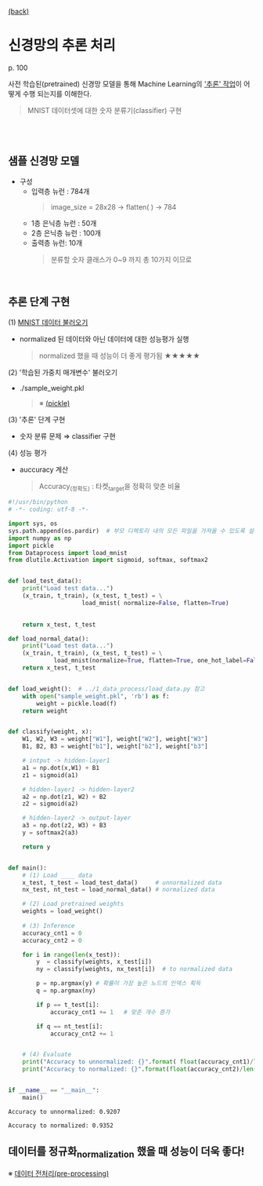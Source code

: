 [ (back) ](https://github.com/DoranLyong/DL_coding_master/tree/master/Self_tutorial/2_inference/MNIST_classify)

# 신경망의 추론 처리 
p. 100 <br/>

사전 학습된(pretrained) 신경망 모델을 통해 Machine Learning의 ['추론' 작업](https://github.com/DoranLyong/DL_coding_master/tree/master/Self_tutorial/2_inference)이 어떻게 수행 되는지를 이해한다. 
> MNIST 데이터셋에 대한 숫자 분류기(classifier) 구현  

<br/><br/>

## 샘플 신경망 모델 
* 구성 
    * 입력층 뉴런 : 784개 
        > image_size = 28x28  → flatten( ) → 784 
    * 1층 은닉층 뉴런 : 50개 
    * 2층 은닉층 뉴런 : 100개 
    * 출력층 뉴런: 10개 
        > 분류할 숫자 클래스가 0~9 까지 총 10가지 이므로 

<br/>

## 추론 단계 구현 
(1) [MNIST 데이터 불러오기](https://github.com/DoranLyong/DL_coding_master/tree/master/Self_tutorial/2_inference/MNIST_classify/1_data_process) <br/>
* normalized 된 데이터와 아닌 데이터에 대한 성능평가 실행 
    > normalized 했을 때 성능이 더 좋게 평가됨 ★★★★★ <br/>

(2) '학습된 가중치 매개변수' 불러오기 
* ./sample_weight.pkl <br/>
    > ※ [(pickle)](https://blog.naver.com/cheeryun/221378069487) <br/>

(3) '추론' 단계 구현 
* 숫자 분류 문제 ⇒ classifier 구현 <br/>

(4) 성능 평가 
* auccuracy 계산 
    > Accuracy<sub>(정확도)</sub> : 타켓<sub>target</sub>을 정확히 맞춘 비율 


```python 
#!/usr/bin/python
# -*- coding: utf-8 -*- 

import sys, os 
sys.path.append(os.pardir)  # 부모 디렉토리 내의 모든 파일을 가져올 수 있도록 설정 
import numpy as np 
import pickle 
from Dataprocess import load_mnist
from dlutile.Activation import sigmoid, softmax, softmax2


def load_test_data():
    print("Load test data...")
    (x_train, t_train), (x_test, t_test) = \
                     load_mnist( normalize=False, flatten=True)

    
    return x_test, t_test   

def load_normal_data():
    print("Load test data...")  
    (x_train, t_train), (x_test, t_test) = \
             load_mnist(normalize=True, flatten=True, one_hot_label=False) 
    return x_test, t_test     


def load_weight():  # ../1_data_process/load_data.py 참고 
    with open("sample_weight.pkl", 'rb') as f:
        weight = pickle.load(f)
    return weight


def classify(weight, x): 
    W1, W2, W3 = weight["W1"], weight["W2"], weight["W3"]
    B1, B2, B3 = weight["b1"], weight["b2"], weight["b3"]

    # intput -> hidden-layer1
    a1 = np.dot(x,W1) + B1
    z1 = sigmoid(a1)

    # hidden-layer1 -> hidden-layer2
    a2 = np.dot(z1, W2) + B2 
    z2 = sigmoid(a2)

    # hidden-layer2 -> output-layer 
    a3 = np.dot(z2, W3) + B3 
    y = softmax2(a3)

    return y 


def main():
    # (1) Load ____ data 
    x_test, t_test = load_test_data()     # unnormalized data 
    nx_test, nt_test = load_normal_data() # normalized data

    # (2) Load pretrained weights 
    weights = load_weight() 
    
    # (3) Inference
    accuracy_cnt1 = 0 
    accuracy_cnt2 = 0 

    for i in range(len(x_test)): 
        y  = classify(weights, x_test[i])
        ny = classify(weights, nx_test[i])  # to normalized data 

        p = np.argmax(y) # 확률이 가장 높은 노드의 인덱스 획득 
        q = np.argmax(ny) 

        if p == t_test[i]:
            accuracy_cnt1 += 1   # 맞춘 개수 증가 

        if q == nt_test[i]:
            accuracy_cnt2 += 1 


    # (4) Evaluate 
    print("Accuracy to unnormalized: {}".format( float(accuracy_cnt1)/len(x_test) )) 
    print("Accuracy to normalized: {}".format(float(accuracy_cnt2)/len(nx_test))    )


if __name__ == "__main__":
    main()
```
```
Accuracy to unnormalized: 0.9207

Accuracy to normalized: 0.9352
```

## 데이터를 정규화<sub>normalization</sub> 했을 때 성능이 더욱 좋다!
※ [데이터 전처리(pre-processing)]()